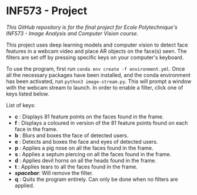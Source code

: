 # INF573 - Project

*This GitHub repository is for the final project for Ecole Polytechnique's INF573 - Image Analysis and Computer Vision course.*

This project uses deep learning models and computer vision to detect face features in a webcam video and place AR objects on the face(s) seen. The filters are set off by pressing specific keys on your computer's keyboard.

To use the program, first run `conda env create -f environment.yml`. Once all the necessary packages have been installed, and the conda environment has been activated, run `python3 image-stream.py`. This will prompt a window with the webcam stream to launch. In order to enable a filter, click one of keys listed below.

List of keys:
* **c** : Displays 81 feature points on the faces found in the frame.
* **f** : Displays a coloured in version of the 81 feature points found on each face in the frame.
* **b** : Blurs and boxes the face of detected users.
* **e** : Detects and boxes the face and eyes of detected users.
* **p** : Applies a pig nose on all the faces found in the frame.
* **s** : Applies a septum piercing on all the faces found in the frame.
* **d** : Applies devil horns on all the heads found in the frame.
* **t** : Applies tears to all the faces found in the frame.
* ***spacebar***: Will remove the filter.
* **q** : Quits the program entirely. Can only be done when no filters are applied.

